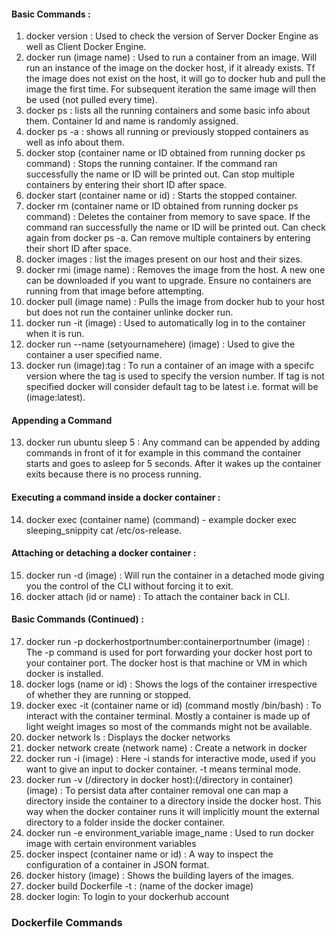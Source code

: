 #### Basic Commands :
1. docker version : Used to check the version of Server Docker Engine as well as Client Docker Engine.
2. docker run (image name) : Used to run a container from an image. Will run an instance of the image on the docker host, if it already exists. Tf the image does not exist on the host, it will go to docker hub and pull the image the first time. For subsequent iteration the same image will then be used (not pulled every time).
3. docker ps : lists all the running containers and some basic info about them. Container Id and name is randomly assigned.
4. docker ps -a : shows all running or previously stopped containers as well as info about them.
5. docker stop (container name or ID obtained from running docker ps command) : Stops the running container. If the command ran successfully the name or ID will be printed out. Can stop multiple containers by entering their short ID after space.
6. docker start (container name or id) : Starts the stopped container.
7. docker rm (container name or ID obtained from running docker ps command) : Deletes the container from memory to save space. If the command ran successfully the name or ID will be printed out. Can check again from docker ps -a. Can remove multiple containers by entering their short ID after space.
8. docker images : list the images present on our host and their sizes.
9. docker rmi (image name) : Removes the image from the host. A new one can be downloaded if you want to upgrade. Ensure no containers are running from that image before attempting.
10. docker pull (image name) : Pulls the image from docker hub to your host but does not run the container unlinke docker run.
11. docker run -it (image) : Used to automatically log in to the container when it is run.
12. docker run --name (setyournamehere) (image) : Used to give the container a user specified name.
13. docker run (image):tag : To run a container of an image with a specifc version where the tag is used to specify the version number. If tag is not specified docker will consider default tag to be latest i.e. format will be (image:latest).
#### Appending a Command
13. docker run ubuntu sleep 5 : Any command can be appended by adding commands in front of it for example in this command the container starts and goes to asleep for 5 seconds. After it wakes up the container exits because there is no process running.
#### Executing a command inside a docker container :
14. docker exec (container name) (command) - example docker exec sleeping_snippity cat /etc/os-release.
#### Attaching or detaching a docker container :
15. docker run -d (image) : Will run the container in a detached mode giving you the control of the CLI without forcing it to exit.
16. docker attach (id or name) : To attach the container back in CLI.
#### Basic Commands (Continued) :
17. docker run -p dockerhostportnumber:containerportnumber (image) : The -p command is used for port forwarding your docker host port to your container port. The docker host is that machine or VM in which docker is installed.  
18. docker logs (name or id) : Shows the logs of the container irrespective of whether they are running or stopped.
19. docker exec -it (container name or id) (command mostly /bin/bash) : To interact with the container terminal. Mostly a container is made up of light weight images so most of the commands might not be available.
20. docker network ls : Displays the docker networks
21. docker network create (network name) : Create a network in docker
22. docker run -i (image) : Here -i stands for interactive mode, used if you want to give an input to docker container. -t means terminal mode.
23. docker run -v (/directory in docker host):(/directory in container) (image) : To persist data after container removal one can map a directory inside the container to a directory inside the docker host. This way when the docker container runs it will implicitly mount the external directory to a folder inside the docker container.
24. docker run -e environment_variable image_name : Used to run docker image with certain environment variables
25. docker inspect (container name or id) : A way to inspect the configuration of a container in JSON format.
26. docker history (image) : Shows the building layers of the images.
27. docker build Dockerfile -t : (name of the docker image) 
28. docker login: To login to your dockerhub account



### Dockerfile Commands




